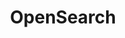 ---
title: OpenSearch
artifact_id: opensearch
architecture: x64
platform: linux
distribution: tar.gz
artifact_url: https://artifacts.opensearch.org/releases/bundle/opensearch/1.0.0-rc1/opensearch-1.0.0-rc1-linux-x64.tar.gz
version: 1.0.0-rc1
category: opensearch
slug: opensearch-1.0.0-rc1-linux-x64
---